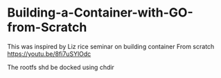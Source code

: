 # Building-a-Container-with-GO-from-Scratch

This was inspired by Liz rice seminar 
on building container From scratch
https://youtu.be/8fi7uSYlOdc


The rootfs shd be docked using chdir
